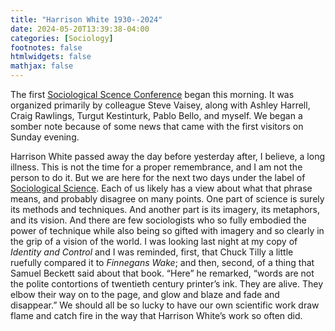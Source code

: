 ```yaml
---
title: "Harrison White 1930--2024"
date: 2024-05-20T13:39:38-04:00
categories: [Sociology]
footnotes: false
htmlwidgets: false
mathjax: false
---
```


The first [Sociological Scence Conference](https://socsciconf.org) began this
morning. It was organized primarily by colleague Steve Vaisey, along with Ashley
Harrell, Craig Rawlings, Turgut Kestinturk, Pablo Bello, and myself. We began a
somber note because of some news that came with the first visitors on Sunday
evening.

Harrison White passed away the day before yesterday after, I believe, a long
illness. This is not the time for a proper remembrance, and I am not the person
to do it. But we are here for the next two days under the label of [Sociological
Science](https://sociologicalscience.com). Each of us likely has a view about
what that phrase means, and probably disagree on many points. One part of
science is surely its methods and techniques. And another part is its imagery,
its metaphors, and its vision. And there are few sociologists who so fully
embodied the power of technique while also being so gifted with imagery and so
clearly in the grip of a vision of the world. I was looking last night at my
copy of _Identity and Control_ and I was reminded, first, that Chuck Tilly a
little ruefully compared it to _Finnegans Wake_; and then, second, of a thing that
Samuel Beckett said about that book. “Here” he remarked, “words are not the
polite contortions of twentieth century printer’s ink. They are alive. They
elbow their way on to the page, and glow and blaze and fade and disappear.” We
should all be so lucky to have our own scientific work draw flame and catch
fire in the way that Harrison White’s work so often did.
